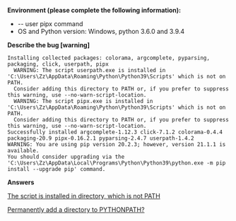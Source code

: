 <b>Environment (please complete the following information):</b>
- -- user pipx command
- OS and Python version: Windows, python 3.6.0 and 3.9.4

<b>Describe the bug [**warning**]</b>
```log
Installing collected packages: colorama, argcomplete, pyparsing, packaging, click, userpath, pipx
  WARNING: The script userpath.exe is installed in 'C:\Users\Zz\AppData\Roaming\Python\Python39\Scripts' which is not on PATH.
  Consider adding this directory to PATH or, if you prefer to suppress this warning, use --no-warn-script-location.
  WARNING: The script pipx.exe is installed in 'C:\Users\Zz\AppData\Roaming\Python\Python39\Scripts' which is not on PATH.
  Consider adding this directory to PATH or, if you prefer to suppress this warning, use --no-warn-script-location.
Successfully installed argcomplete-1.12.3 click-7.1.2 colorama-0.4.4 packaging-20.9 pipx-0.16.2.1 pyparsing-2.4.7 userpath-1.4.2
WARNING: You are using pip version 20.2.3; however, version 21.1.1 is available.
You should consider upgrading via the 'C:\Users\Zz\AppData\Local\Programs\Python\Python39\python.exe -m pip install --upgrade pip' command.
```

<b>Answers</b>

[The script is installed in directory, which is not PATH](https://superuser.com/questions/1372793/the-script-is-installed-in-directory-which-is-not-path)

[Permanently add a directory to PYTHONPATH?](https://stackoverflow.com/questions/3402168/permanently-add-a-directory-to-pythonpath)